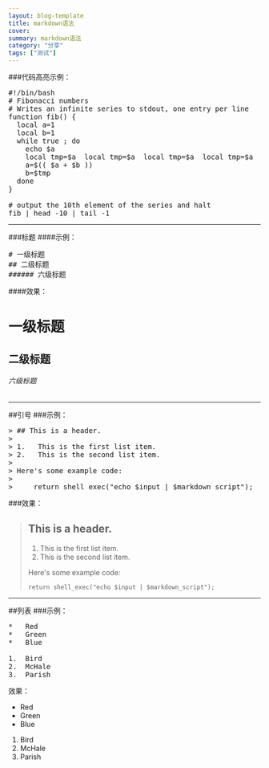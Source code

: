 ```yaml
---
layout: blog-template
title: markdown语法
cover: 
summary: markdown语法
category: "分享"
tags: ["测试"]
---
```



###代码高亮示例：
<pre class="prettyprint linenums">
#!/bin/bash
# Fibonacci numbers
# Writes an infinite series to stdout, one entry per line
function fib() {
  local a=1
  local b=1
  while true ; do
    echo $a
    local tmp=$a  local tmp=$a  local tmp=$a  local tmp=$a  local tmp=$a  local tmp=$a
    a=$(( $a + $b ))
    b=$tmp
  done
}

# output the 10th element of the series and halt
fib | head -10 | tail -1
</pre>


-----------------------

###标题
####示例：

<pre class="prettyprint">
# 一级标题
## 二级标题
###### 六级标题
</pre>

####效果：

# 一级标题
## 二级标题
###### 六级标题

-----------------------

##引号
###示例：

<pre class="prettyprint">
> ## This is a header.
>
> 1.   This is the first list item.
> 2.   This is the second list item.
>
> Here's some example code:
>
>     return shell_exec("echo $input | $markdown_script");
</pre>

###效果：

> ## This is a header.
>
> 1.   This is the first list item.
> 2.   This is the second list item.
>
> Here's some example code:
>
>     return shell_exec("echo $input | $markdown_script");

-----------------------
##列表
###示例：

<pre class="prettyprint linenums">
*   Red
*   Green
*   Blue

1.  Bird
2.  McHale
3.  Parish
</pre>

效果：

*   Red
*   Green
*   Blue


1.  Bird
2.  McHale
3.  Parish

